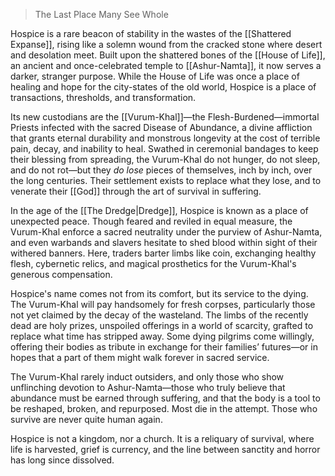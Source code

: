 > The Last Place Many See Whole

Hospice is a rare beacon of stability in the wastes of the [[Shattered Expanse]], rising like a solemn wound from the cracked stone where desert and desolation meet. Built upon the shattered bones of the [[House of Life]], an ancient and once-celebrated temple to [[Ashur-Namta]], it now serves a darker, stranger purpose. While the House of Life was once a place of healing and hope for the city-states of the old world, Hospice is a place of transactions, thresholds, and transformation.

Its new custodians are the [[Vurum-Khal]]—the Flesh-Burdened—immortal Priests infected with the sacred Disease of Abundance, a divine affliction that grants eternal durability and monstrous longevity at the cost of terrible pain, decay, and inability to heal. Swathed in ceremonial bandages to keep their blessing from spreading, the Vurum-Khal do not hunger, do not sleep, and do not rot—but they _do lose_ pieces of themselves, inch by inch, over the long centuries. Their settlement exists to replace what they lose, and to venerate their [[God]] through the art of survival in suffering.

In the age of the [[The Dredge|Dredge]], Hospice is known as a place of unexpected peace. Though feared and reviled in equal measure, the Vurum-Khal enforce a sacred neutrality under the purview of Ashur-Namta, and even warbands and slavers hesitate to shed blood within sight of their withered banners. Here, traders barter limbs like coin, exchanging healthy flesh, cybernetic relics, and magical prosthetics for the Vurum-Khal's generous compensation.

Hospice's name comes not from its comfort, but its service to the dying. The Vurum-Khal will pay handsomely for fresh corpses, particularly those not yet claimed by the decay of the wasteland. The limbs of the recently dead are holy prizes, unspoiled offerings in a world of scarcity, grafted to replace what time has stripped away. Some dying pilgrims come willingly, offering their bodies as tribute in exchange for their families’ futures—or in hopes that a part of them might walk forever in sacred service.

The Vurum-Khal rarely induct outsiders, and only those who show unflinching devotion to Ashur-Namta—those who truly believe that abundance must be earned through suffering, and that the body is a tool to be reshaped, broken, and repurposed. Most die in the attempt. Those who survive are never quite human again.

Hospice is not a kingdom, nor a church. It is a reliquary of survival, where life is harvested, grief is currency, and the line between sanctity and horror has long since dissolved.